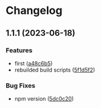 # Changelog

## 1.1.1 (2023-06-18)


### Features

* first ([a48c6b5](https://github.com/minojiro/kawaii-japanese-nickname/commit/a48c6b5eab59a8419489f6b9f471e711b6f1cc54))
* rebuilded build scripts ([5f1d5f2](https://github.com/minojiro/kawaii-japanese-nickname/commit/5f1d5f21a6f6e852359cb942dce93eb29448f3ff))


### Bug Fixes

* npm version ([5dc0c20](https://github.com/minojiro/kawaii-japanese-nickname/commit/5dc0c20ae48c38037841dc0042e5843f7264028a))
